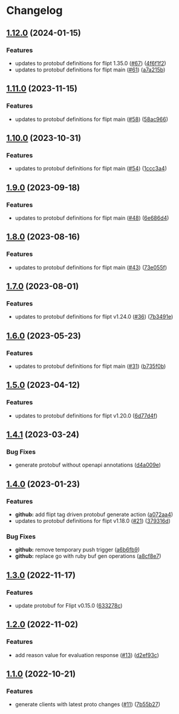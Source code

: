 # Changelog

## [1.12.0](https://github.com/flipt-io/flipt-grpc-ruby/compare/v1.11.0...v1.12.0) (2024-01-15)


### Features

* updates to protobuf definitions for flipt 1.35.0 ([#67](https://github.com/flipt-io/flipt-grpc-ruby/issues/67)) ([4f6f1f2](https://github.com/flipt-io/flipt-grpc-ruby/commit/4f6f1f2c30441bf0d7b696fbda0da2b772a60fe7))
* updates to protobuf definitions for flipt main ([#61](https://github.com/flipt-io/flipt-grpc-ruby/issues/61)) ([a7a215b](https://github.com/flipt-io/flipt-grpc-ruby/commit/a7a215b75d7432c6e32e45b48141e2a4e9ae16a9))

## [1.11.0](https://github.com/flipt-io/flipt-grpc-ruby/compare/v1.10.0...v1.11.0) (2023-11-15)


### Features

* updates to protobuf definitions for flipt main ([#58](https://github.com/flipt-io/flipt-grpc-ruby/issues/58)) ([58ac966](https://github.com/flipt-io/flipt-grpc-ruby/commit/58ac9669b1d1869c1cc9be49d2d072ef94b9ab03))

## [1.10.0](https://github.com/flipt-io/flipt-grpc-ruby/compare/v1.9.0...v1.10.0) (2023-10-31)


### Features

* updates to protobuf definitions for flipt main ([#54](https://github.com/flipt-io/flipt-grpc-ruby/issues/54)) ([1ccc3a4](https://github.com/flipt-io/flipt-grpc-ruby/commit/1ccc3a4f06c1b254109468518af319565d12c0eb))

## [1.9.0](https://github.com/flipt-io/flipt-grpc-ruby/compare/v1.8.0...v1.9.0) (2023-09-18)


### Features

* updates to protobuf definitions for flipt main ([#48](https://github.com/flipt-io/flipt-grpc-ruby/issues/48)) ([6e686d4](https://github.com/flipt-io/flipt-grpc-ruby/commit/6e686d4fbb9ac8a960d760e605650e042a2defba))

## [1.8.0](https://github.com/flipt-io/flipt-grpc-ruby/compare/v1.7.0...v1.8.0) (2023-08-16)


### Features

* updates to protobuf definitions for flipt main ([#43](https://github.com/flipt-io/flipt-grpc-ruby/issues/43)) ([73e055f](https://github.com/flipt-io/flipt-grpc-ruby/commit/73e055fa72e7578e1ba1edac311dd2ba919081e6))

## [1.7.0](https://github.com/flipt-io/flipt-grpc-ruby/compare/v1.6.0...v1.7.0) (2023-08-01)


### Features

* updates to protobuf definitions for flipt v1.24.0 ([#36](https://github.com/flipt-io/flipt-grpc-ruby/issues/36)) ([7b3491e](https://github.com/flipt-io/flipt-grpc-ruby/commit/7b3491ef677aa42c4c62680ffb0a817bcc9c9027))

## [1.6.0](https://github.com/flipt-io/flipt-grpc-ruby/compare/v1.5.0...v1.6.0) (2023-05-23)


### Features

* updates to protobuf definitions for flipt main ([#31](https://github.com/flipt-io/flipt-grpc-ruby/issues/31)) ([b735f0b](https://github.com/flipt-io/flipt-grpc-ruby/commit/b735f0b295759a7c813a3eda836c8c892c11d168))

## [1.5.0](https://github.com/flipt-io/flipt-grpc-ruby/compare/v1.4.1...v1.5.0) (2023-04-12)


### Features

* updates to protobuf definitions for flipt v1.20.0 ([6d77d4f](https://github.com/flipt-io/flipt-grpc-ruby/commit/6d77d4f4262db67d19ad29d67505c504c4a39335))

## [1.4.1](https://github.com/flipt-io/flipt-grpc-ruby/compare/v1.4.0...v1.4.1) (2023-03-24)


### Bug Fixes

* generate protobuf without openapi annotations ([d4a009e](https://github.com/flipt-io/flipt-grpc-ruby/commit/d4a009e751ea3234c0e9a9a5817923b21654eaa8))

## [1.4.0](https://github.com/flipt-io/flipt-grpc-ruby/compare/v1.3.0...v1.4.0) (2023-01-23)


### Features

* **github:** add flipt tag driven protobuf generate action ([a072aa4](https://github.com/flipt-io/flipt-grpc-ruby/commit/a072aa4b3b7d689569c152fceb4a2d1204a7296c))
* updates to protobuf definitions for flipt v1.18.0 ([#21](https://github.com/flipt-io/flipt-grpc-ruby/issues/21)) ([379316d](https://github.com/flipt-io/flipt-grpc-ruby/commit/379316d7eaf68dbd79d7558740997750fad2fdb6))


### Bug Fixes

* **github:** remove temporary push trigger ([a6b6fb9](https://github.com/flipt-io/flipt-grpc-ruby/commit/a6b6fb904c70959ecc63d8fbd18c77b36dc00358))
* **github:** replace go with ruby buf gen operations ([a8cf8e7](https://github.com/flipt-io/flipt-grpc-ruby/commit/a8cf8e7acc86d8c18c34c9436f99fa4147578f25))

## [1.3.0](https://github.com/flipt-io/flipt-grpc-ruby/compare/v1.2.0...v1.3.0) (2022-11-17)


### Features

* update protobuf for Flipt v0.15.0 ([633278c](https://github.com/flipt-io/flipt-grpc-ruby/commit/633278cbe6abaebe7a250379df5cc9f8b23cdadc))

## [1.2.0](https://github.com/flipt-io/flipt-grpc-ruby/compare/v1.1.0...v1.2.0) (2022-11-02)


### Features

* add reason value for evaluation response ([#13](https://github.com/flipt-io/flipt-grpc-ruby/issues/13)) ([d2ef93c](https://github.com/flipt-io/flipt-grpc-ruby/commit/d2ef93cacdbc263aab74f38eee770185df9caecc))

## [1.1.0](https://github.com/flipt-io/flipt-grpc-ruby/compare/v1.0.0...v1.1.0) (2022-10-21)


### Features

* generate clients with latest proto changes ([#11](https://github.com/flipt-io/flipt-grpc-ruby/issues/11)) ([7b55b27](https://github.com/flipt-io/flipt-grpc-ruby/commit/7b55b274a4af09f38eb991ed2d7217a0673f6931))
